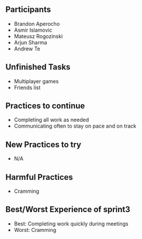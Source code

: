 <h2>Participants</h2>

- Brandon Aperocho 
- Asmir Islamovic 
- Mateusz Rogozinski 
- Arjun Sharma 
- Andrew Te

<h2>Unfinished Tasks</h2>

- Multiplayer games 
- Friends list

<h2>Practices to continue</h2>

- Completing all work as needed
- Communicating often to stay on pace and on track

<h2>New Practices to try</h2>

- N/A

<h2>Harmful Practices</h2>

- Cramming

<h2>Best/Worst Experience of sprint3</h2>

 - Best: Completing work quickly during meetings
 - Worst: Cramming 
